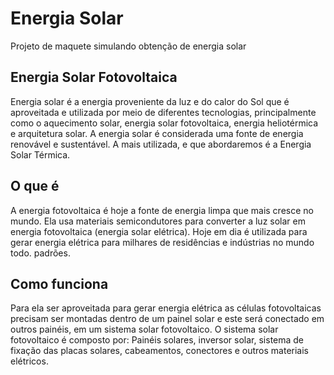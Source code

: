 # Energia Solar

Projeto de maquete simulando obtenção de energia solar



<h2> Energia Solar Fotovoltaica </h2>
Energia solar é a energia proveniente da luz e do calor do Sol que é aproveitada e utilizada por meio de diferentes tecnologias, principalmente como o aquecimento solar, energia solar fotovoltaica, energia heliotérmica e arquitetura solar. A energia solar é considerada uma fonte de energia renovável e sustentável. A mais utilizada, e que abordaremos é a Energia Solar Térmica.

<h2> O que é </h2>
A energia fotovoltaica é hoje a fonte de energia limpa que mais cresce no mundo. Ela usa materiais semicondutores para converter a luz solar em energia fotovoltaica (energia solar elétrica). Hoje em dia é utilizada para gerar energia elétrica para milhares de residências e indústrias no mundo todo. padrões.

<h2>Como funciona</h2> 
Para ela ser aproveitada para gerar energia elétrica as células fotovoltaicas precisam ser montadas dentro de um painel solar e este será conectado em outros painéis, em um sistema solar fotovoltaico. O sistema solar fotovoltaico é composto por: Painéis solares, inversor solar, sistema de fixação das placas solares, cabeamentos, conectores e outros materiais elétricos.

